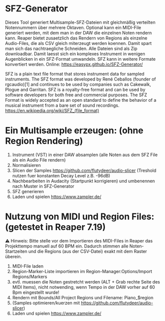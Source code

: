 # SFZ-Generator
Dieses Tool generiert Multisample-SFZ-Dateien mit gleichmäßig verteilten Notennummern über mehrere Oktaven. Optional kann ein MIDI-File generiert werden, mit dem man in der DAW die einzelnen Noten rendern kann. Reaper bietet zusaetzlich das Rendern von Regions als einzelne Audio-Files, die als CSV gleich miterzeugt werden koennen. Damit spart man sich das nachtraegliche Schneiden. Alle Dateien sind als Zip downloadbar. Damit laesst sich ein komplexes Instrument in wenigen Augenblicken in ein SFZ-Format umwandeln. SFZ kann in weitere Formate konvertiert werden.
Online: https://easypx.github.io/SFZ-Generator/

SFZ is a plain text file format that stores instrument data for sampled instruments. The SFZ format was developed by René Ceballos (founder of rgcaudio)[1] and continues to be used by companies such as Cakewalk, Plogue and Garritan. SFZ is a royalty-free format and can be used by software developers for both free and commercial purposes. The SFZ Format is widely accepted as an open standard to define the behavior of a musical instrument from a bare set of sound recordings. https://en.wikipedia.org/wiki/SFZ_(file_format)

# Ein Multisample erzeugen: (ohne Region Rendering)
1. Instrument (VST) in einer DAW absamplen (alle Noten aus dem SFZ File als ein Audio File rendern)
2. Normalisieren
3. Slicen der Samples https://github.com/flutydeer/audio-slicer (Treshold nutzen fuer konstanten Decay Level z.B. -96dB)
4. Nachbearbeiten in Audacity (Startpunkt korrigieren) und umbenennen nach Muster in SFZ-Generator
5. SFZ generieren
6. Laden und spielen https://www.zampler.de/

# Nutzung von MIDI und Region Files: (getestet in Reaper 7.19)

⚠️ Hinweis:
Bitte stelle vor dem Importieren des MIDI-Files in Reaper das Projekttempo manuell auf 60 BPM ein.
Dadurch stimmen alle Noten-Startzeiten und die Regions (aus der CSV-Datei) exakt mit dem Raster überein.

1. MIDI-File laden
2. Region-Marker-Liste importieren im Region-Manager:Options/Import Regions/Markers
3. evtl. muessen die Noten gestretcht werden (ALT + Grab rechte Seite des MIDI Items), nicht notwending, wenn Tempo in der DAW vorher auf 60 Bpm eingestellt wurde!
4. Rendern mit Bounds/All Project Regions und Filename: Piano_$region
5. (Samples optimieren/kuerzen mit https://github.com/flutydeer/audio-slicer)
6. Laden und spielen https://www.zampler.de/
